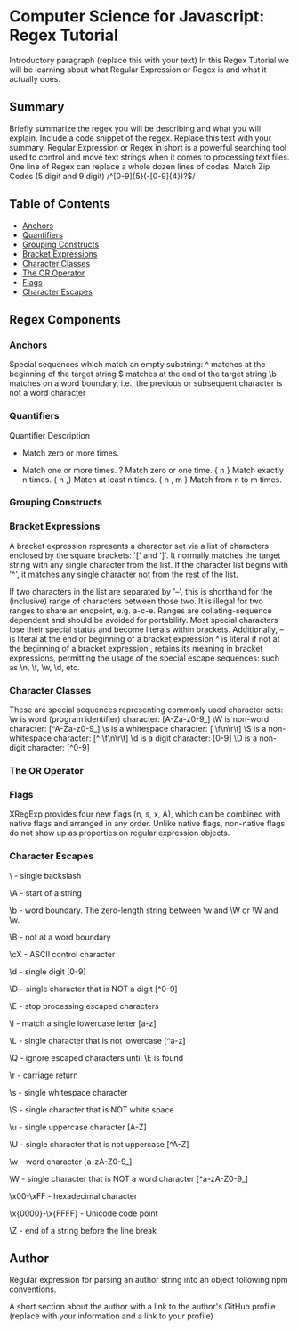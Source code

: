 # Computer Science for Javascript: Regex Tutorial 

Introductory paragraph (replace this with your text)
In this Regex Tutorial we will be learning about what Regular Expression or Regex is and what it actually does.  

## Summary

Briefly summarize the regex you will be describing and what you will explain. Include a code snippet of the regex. Replace this text with your summary.
Regular Expression or Regex in short is a powerful searching tool used to control and move text strings when it comes to processing text files. One line of Regex can replace a whole dozen lines of codes. 
Match Zip Codes (5 digit and 9 digit)
/^[0-9]{5}(-[0-9]{4})?$/
## Table of Contents

- [Anchors](#anchors)
- [Quantifiers](#quantifiers)
- [Grouping Constructs](#grouping-constructs)
- [Bracket Expressions](#bracket-expressions)
- [Character Classes](#character-classes)
- [The OR Operator](#the-or-operator)
- [Flags](#flags)
- [Character Escapes](#character-escapes)

## Regex Components

### Anchors
Special sequences which match an empty substring:
^ matches at the beginning of the target string
$ matches at the end of the target string
\b matches on a word boundary, i.e., the previous or subsequent character is not a word character
### Quantifiers
Quantifier	Description

*	Match zero or more times.
+	Match one or more times.
?	Match zero or one time.
{ n }	Match exactly n times.
{ n ,}	Match at least n times.
{ n , m }	Match from n to m times.
### Grouping Constructs

### Bracket Expressions
A bracket expression represents a character set via a list of characters enclosed by the square brackets: '[' and ']'. It normally matches the target string with any single character from the list. 
If the character list begins with '^', it matches any single character not from the rest of the list.

If two characters in the list are separated by '–', this is shorthand for the (inclusive) range of characters between those two. It is illegal for two ranges to share an endpoint, e.g. a-c-e. Ranges are collating-sequence dependent and should be avoided for portability.
Most special characters lose their special status and become literals within brackets. Additionally,
– is literal at the end or beginning of a bracket expression
^ is literal if not at the beginning of a bracket expression
\, retains its meaning in bracket expressions, permitting the usage of the special escape sequences: such as \n, \t, \w, \d, etc.
### Character Classes
These are special sequences representing commonly used character sets:
\w is word (program identifier) character: [A-Za-z0-9_]
\W is non-word character: [^A-Za-z0-9_]
\s is a whitespace character: [ \f\n\r\t]
\S is a non-whitespace character: [^ \f\n\r\t]
\d is a digit character: [0-9]
\D is a non-digit character: [^0-9]
### The OR Operator

### Flags
XRegExp provides four new flags (n, s, x, A), which can be combined with native flags and arranged in any order. Unlike native flags, non-native flags do not show up as properties on regular expression objects. 
### Character Escapes
\\ - single backslash

\A - start of a string

\b - word boundary. The zero-length string between \w and \W or \W and \w.

\B - not at a word boundary

\cX - ASCII control character

\d - single digit [0-9]

\D - single character that is NOT a digit [^0-9]

\E - stop processing escaped characters

\l - match a single lowercase letter [a-z]

\L - single character that is not lowercase [^a-z]

\Q - ignore escaped characters until \E is found

\r - carriage return

\s - single whitespace character

\S - single character that is NOT white space

\u - single uppercase character [A-Z]

\U - single character that is not uppercase [^A-Z]

\w - word character [a-zA-Z0-9_]

\W - single character that is NOT a word character [^a-zA-Z0-9_]

\x00-\xFF - hexadecimal character

\x{0000}-\x{FFFF} - Unicode code point

\Z - end of a string before the line break
## Author
Regular expression for parsing an author string into an object following npm conventions.

A short section about the author with a link to the author's GitHub profile (replace with your information and a link to your profile)
